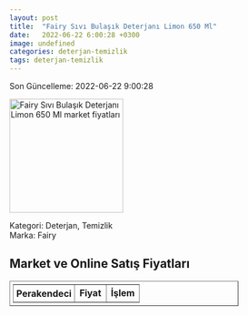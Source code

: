 ```yaml
---
layout: post
title:  "Fairy Sıvı Bulaşık Deterjanı Limon 650 Ml"
date:   2022-06-22 6:00:28 +0300
image: undefined
categories: deterjan-temizlik
tags: deterjan-temizlik
---
```


Son Güncelleme: 2022-06-22 9:00:28

<img src="undefined" width="200" alt="Fairy Sıvı Bulaşık Deterjanı Limon 650 Ml market fiyatları" />

Kategori: Deterjan, Temizlik
<br />
Marka: Fairy

<h2>Market ve Online Satış Fiyatları</h2>

<table border="1" style="padding: 5px;width:80%;">
  <tr>
    <td style="padding: 5px;"><strong>Perakendeci</strong></td>
    <td><strong>Fiyat</strong></td>
    <td><strong>İşlem</strong></td>
  </tr>
  
</table>
